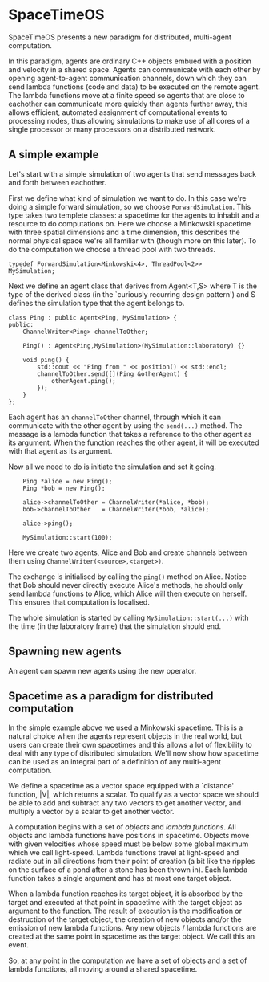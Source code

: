 # SpaceTimeOS

SpaceTimeOS presents a new paradigm for distributed, multi-agent computation.

In this paradigm, agents are ordinary C++ objects embued with a position and velocity in a shared space. Agents can communicate with each other by opening agent-to-agent communication channels, down which they can send lambda functions (code and data) to be executed on the remote agent. The lambda functions move at a finite speed so agents that are close to eachother can communicate more quickly than agents further away, this allows efficient, automated assignment of computational events to processing nodes, thus allowing simulations to make use of all cores of a single processor or many processors on a distributed network.

## A simple example

Let's start with a simple simulation of two agents that send messages back and forth between eachother.

First we define what kind of simulation we want to do. In this case we're doing a simple forward simulation, so we choose `ForwardSimulation`. This type takes two templete classes: a spacetime for the agents to inhabit and a resource to do computations on. Here we choose a Minkowski spacetime with three spatial dimensions and a time dimension, this describes the normal physical space we're all familiar with (though more on this later). To do the computation we choose a thread pool with two threads.
```
typedef ForwardSimulation<Minkowski<4>, ThreadPool<2>>      MySimulation;
```

Next we define an agent class that derives from Agent<T,S> where T is the type of the derived class (in the `curiously recurring design pattern') and S defines the simulation type that the agent belongs to.
```
class Ping : public Agent<Ping, MySimulation> {
public:
    ChannelWriter<Ping> channelToOther;

    Ping() : Agent<Ping,MySimulation>(MySimulation::laboratory) {}

    void ping() {
        std::cout << "Ping from " << position() << std::endl;
        channelToOther.send([](Ping &otherAgent) {
            otherAgent.ping();
        });
    }
};
```
Each agent has an `channelToOther` channel, through which it can communicate with the other agent by using the `send(...)` method. The message is a lambda function that takes a reference to the other agent as its argument. When the function reaches the other agent, it will be executed with that agent as its argument.

Now all we need to do is initiate the simulation and set it going.
```
    Ping *alice = new Ping();
    Ping *bob = new Ping();

    alice->channelToOther = ChannelWriter(*alice, *bob);
    bob->channelToOther   = ChannelWriter(*bob, *alice);

    alice->ping();

    MySimulation::start(100);
```
Here we create two agents, Alice and Bob and create channels between them using `ChannelWriter(<source>,<target>)`.

The exchange is initialised by calling the `ping()` method on Alice. Notice that Bob should never directly execute Alice's methods, he should only send lambda functions to Alice, which Alice will then execute on herself. This ensures that computation is localised.

The whole simulation is started by calling `MySimulation::start(...)` with the time (in the laboratory frame) that the simulation should end.

## Spawning new agents

An agent can spawn new agents using the new operator. 

## Spacetime as a paradigm for distributed computation

In the simple example above we used a Minkowski spacetime. This is a natural choice when the agents represent objects in the real world, but users can create their own spacetimes and this allows a lot of flexibility to deal with any type of distributed simulation. We'll now show how spacetime can be used as an integral part of a definition of any multi-agent computation.

We define a spacetime as a vector space equipped with a `distance' function, |V|, which returns a scalar. To qualify as a vector space we should be able to add and subtract any two vectors to get another vector, and multiply a vector by a scalar to get another vector.

A computation begins with a set of *objects* and *lambda functions*. All objects and lambda functions have positions in spacetime. Objects move with given velocities whose speed must be below some global maximum which we call light-speed. Lambda functions travel at light-speed and radiate out in all directions from their point of creation (a bit like the ripples on the surface of a pond after a stone has been thrown in). Each lambda function takes a single argument and has at most one target object.

When a lambda function reaches its target object, it is absorbed by the target and executed at that point in spacetime with the target object as argument to the function. The result of execution is the modification or destruction of the target object, the creation of new objects and/or the emission of new lambda functions. Any new objects / lambda functions are created at the same point in spacetime as the target object. We call this an event.

So, at any point in the computation we have a set of objects and a set of lambda functions, all moving around a shared spacetime.